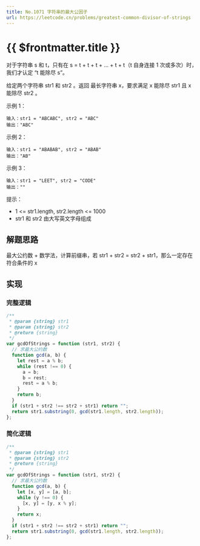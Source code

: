 ```yaml
---
title: No.1071 字符串的最大公因子
url: https://leetcode.cn/problems/greatest-common-divisor-of-strings
---
```


# <a class='!no-underline' :href="$frontmatter.url" target="_blank">{{ $frontmatter.title }}</a>

对于字符串 s 和 t，只有在 s = t + t + t + ... + t + t（t 自身连接 1 次或多次）时，我们才认定 “t 能除尽 s”。

给定两个字符串 str1 和 str2 。返回 最长字符串 x，要求满足 x 能除尽 str1 且 x 能除尽 str2 。

示例 1：

```text
输入：str1 = "ABCABC", str2 = "ABC"
输出："ABC"
```

示例 2：

```text
输入：str1 = "ABABAB", str2 = "ABAB"
输出："AB"
```

示例 3：

```text
输入：str1 = "LEET", str2 = "CODE"
输出：""
```

提示：

- 1 <= str1.length, str2.length <= 1000
- str1 和 str2 由大写英文字母组成

## 解题思路

最大公约数 + 数学法，计算前缀串，若 str1 + str2 = str2 + str1，那么一定存在符合条件的 x

## 实现

### 完整逻辑

```js
/**
 * @param {string} str1
 * @param {string} str2
 * @return {string}
 */
var gcdOfStrings = function (str1, str2) {
  // 求最大公约数
  function gcd(a, b) {
    let rest = a % b;
    while (rest !== 0) {
      a = b;
      b = rest;
      rest = a % b;
    }
    return b;
  }
  if (str1 + str2 !== str2 + str1) return "";
  return str1.substring(0, gcd(str1.length, str2.length));
};
```

### 简化逻辑

```js
/**
 * @param {string} str1
 * @param {string} str2
 * @return {string}
 */
var gcdOfStrings = function (str1, str2) {
  // 求最大公约数
  function gcd(a, b) {
    let [x, y] = [a, b];
    while (y !== 0) {
      [x, y] = [y, x % y];
    }
    return x;
  }
  if (str1 + str2 !== str2 + str1) return "";
  return str1.substring(0, gcd(str1.length, str2.length));
};
```
